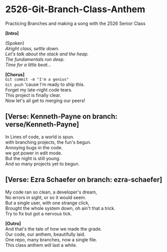# 2526-Git-Branch-Class-Anthem
Practicing Branches and making a song with the 2526 Senior Class

**[Intro]**

(Spoken)<br>
*Alright class, settle down.*<br>
*Let's talk about the stack and the heap.*<br>
*The fundamentals run deep.*<br>
*Time for a little beat...*<br>

**[Chorus]**<br>
`Git commit -m "I'm a genius"`<br>
`Git push` 'cause I'm ready to ship this.<br>
Forget my late-night code tears.<br>
This project is finally clear.<br>
Now let's all get to merging our peers!

## [Verse: Kenneth-Payne on branch: verse/Kenneth-Payne]<br>
In Lines of code, a world is spun.<br>
with branching projects, the fun's begun.<br>
Annoying bugs in the code.<br>
we got power in edit mode. <br>
But the night is still young.<br>
And so many projects yet to begun.  

## [Verse: Ezra Schaefer on branch: ezra-schaefer]
My code ran so clean, a developer's dream,<br>
No errors in sight, or so it would seem.<br>
But a single user, with one strange click,<br>
Brought the whole system down, oh ain't that a trick.<br>
Try to fix but got a nervous tick.

**[Outro]**<br>
And that's the tale of how we made the grade.<br>
Our code, our anthem, beautifully laid.<br>
One repo, many branches, now a single file.<br>
This class anthem will last a while.<br>